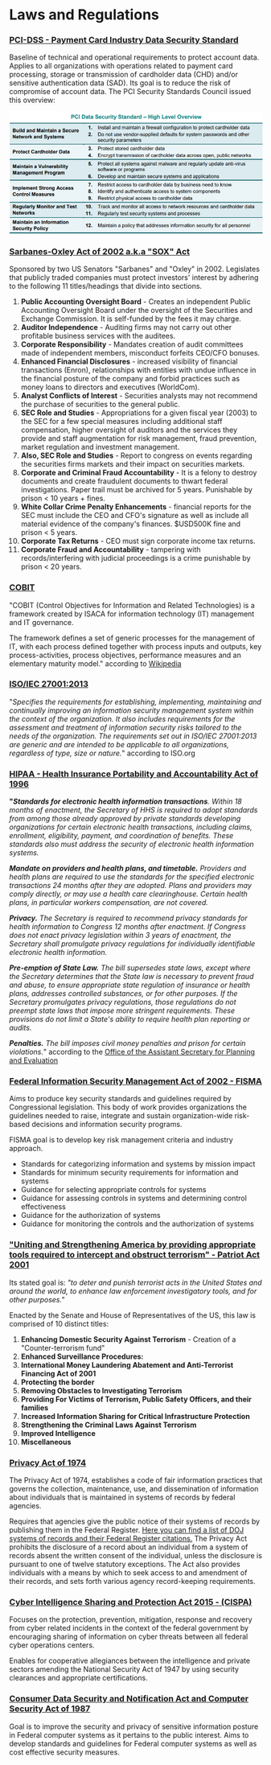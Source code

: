 # Laws and Regulations

### [PCI-DSS - Payment Card Industry Data Security Standard ](https://www.pcisecuritystandards.org/documents/PCI_DSS_v3-2-1.pdf?agreement=true&time=1596592083917)

Baseline of technical and operational requirements to protect account data. Applies to all organizations with operations related to payment  card processing, storage or transmission of cardholder data \(CHD\) and/or sensitive authentication data \(SAD\). Its goal is to reduce the risk of compromise of account data. The PCI Security Standards Council issued this overview:

![PCI DSS requirements](../../.gitbook/assets/image%20%2861%29.png)

### [Sarbanes-Oxley Act of 2002 a.k.a "SOX" Act](https://www.congress.gov/bill/107th-congress/house-bill/3763)

Sponsored by two US Senators "Sarbanes" and "Oxley" in 2002. Legislates that publicly traded companies must protect investors' interest by adhering to the following 11 titles/headings that divide into sections. 

1. **Public Accounting Oversight Board** - Creates an independent Public Accounting Oversight Board under the oversight of the Securities and Exchange Commission. It is self-funded by the fees it may charge.
2. **Auditor Independence** - Auditing firms may not carry out other profitable business services with the auditees. 
3. **Corporate Responsibility** - Mandates creation of audit committees made of independent members, misconduct forfeits CEO/CFO bonuses.
4. **Enhanced Financial Disclosures** - increased visibility of financial transactions \(Enron\), relationships with entities with undue influence in the financial posture of the company and forbid practices such as money loans to directors and executives \(WorldCom\). 
5. **Analyst Conflicts of Interest** - Securities analysts may not recommend the purchase of securities to the general public.
6. **SEC Role and Studies** - Appropriations for a given fiscal year \(2003\) to the SEC for a few special measures including additional staff compensation, higher oversight of auditors and the services they provide and staff augmentation for risk management, fraud prevention, market regulation and investment management. 
7. **Also, SEC Role and Studies** - Report to congress on events regarding the securities firms markets and their impact on securities markets.
8. **Corporate and Criminal Fraud Accountability** - It is a felony to destroy documents and create fraudulent documents to thwart federal investigations. Paper trail must be archived for 5 years. Punishable by prison &lt; 10 years + fines. 
9. **White Collar Crime Penalty Enhancements** - financial reports for the SEC must include the CEO and CFO's signature as well as include all material evidence of the company's finances. $USD500K fine and prison &lt; 5 years.
10. **Corporate Tax Returns** - CEO must sign corporate income tax returns.
11. **Corporate Fraud and Accountability** - tampering with records/interfering with judicial proceedings is a crime punishable by prison &lt; 20 years.

### [COBIT](https://www.isaca.org/resources/cobit) 

"COBIT \(Control Objectives for Information and Related Technologies\) is a framework created by ISACA for information technology \(IT\) management and IT governance.


The framework defines a set of generic processes for the management of IT, with each process defined together with process inputs and outputs, key process-activities, process objectives, performance measures and an elementary maturity model." according to [Wikipedia ](https://en.wikipedia.org/wiki/COBIT)

### [ISO/IEC 27001:2013](https://www.iso.org/standard/54534.html)

"_Specifies the requirements for establishing, implementing, maintaining and continually improving an information security management system within the context of the organization. It also includes requirements for the assessment and treatment of information security risks tailored to the needs of the organization. The requirements set out in ISO/IEC 27001:2013 are generic and are intended to be applicable to all organizations, regardless of type, size or nature._" according to ISO.org

### [HIPAA - Health Insurance Portability and Accountability Act of 1996](https://aspe.hhs.gov/report/health-insurance-portability-and-accountability-act-1996)

**"**_**Standards for electronic health information transactions**. Within 18 months of enactment, the Secretary of HHS is required to adopt standards from among those already approved by private standards developing organizations for certain electronic health transactions, including claims, enrollment, eligibility, payment, and coordination of benefits. These standards also must address the security of electronic health information systems._

_**Mandate on providers and health plans, and timetable.** Providers and health plans are required to use the standards for the specified electronic transactions 24 months after they are adopted. Plans and providers may comply directly, or may use a health care clearinghouse. Certain health plans, in particular workers compensation, are not covered._

_**Privacy.** The Secretary is required to recommend privacy standards for health information to Congress 12 months after enactment. If Congress does not enact privacy legislation within 3 years of enactment, the Secretary shall promulgate privacy regulations for individually identifiable electronic health information._

_**Pre-emption of State Law.** The bill supersedes state laws, except where the Secretary determines that the State law is necessary to prevent fraud and abuse, to ensure appropriate state regulation of insurance or health plans, addresses controlled substances, or for other purposes. If the Secretary promulgates privacy regulations, those regulations do not preempt state laws that impose more stringent requirements. These provisions do not limit a State's ability to require health plan reporting or audits._


_**Penalties.** The bill imposes civil money penalties and prison for certain violations._" according to the [Office of the Assistant Secretary for Planning and Evaluation](https://aspe.hhs.gov/)

### [Federal Information Security Management Act of 2002 - FISMA](https://www.govinfo.gov/content/pkg/PLAW-107publ347/pdf/PLAW-107publ347.pdf)

Aims to produce key security standards and guidelines required by Congressional legislation. This body of work provides organizations the guidelines needed to raise, integrate and sustain organization-wide risk-based decisions and information security programs. 

FISMA goal is to develop key risk management criteria and industry approach.

* Standards for categorizing information and systems by mission impact
* Standards for minimum security requirements for information and systems
* Guidance for selecting appropriate controls for systems
* Guidance for assessing controls in systems and determining  control effectiveness
* Guidance for the authorization of systems
* Guidance for monitoring the controls and the authorization of systems

### ["Uniting and Strengthening America by providing appropriate tools required to intercept and obstruct terrorism" - Patriot Act 2001](https://www.congress.gov/107/plaws/publ56/PLAW-107publ56.pdf)

Its stated goal is: _"to deter and punish terrorist acts in the United States and around the world, to enhance law enforcement investigatory tools, and for other purposes."_

Enacted by the Senate and House of Representatives of the US, this law is comprised of 10 distinct titles:

1. **Enhancing Domestic Security Against Terrorism** - Creation of a "Counter-terrorism fund"
2. **Enhanced Surveillance Procedures:** 
3. **International Money Laundering Abatement and Anti-Terrorist Financing Act of 2001**
4. **Protecting the border** 
5. **Removing Obstacles to Investigating Terrorism**
6. **Providing For Victims of Terrorism, Public Safety Officers, and their families**
7. **Increased Information Sharing for Critical Infrastructure Protection**
8. **Strengthening the Criminal Laws Against Terrorism**
9. **Improved Intelligence**
10. **Miscellaneous**

### [Privacy Act of 1974](https://www.justice.gov/opcl/privacy-act-1974#:~:text=The%20Privacy%20Act%20of%201974,of%20records%20by%20federal%20agencies.)

The Privacy Act of 1974, establishes a code of fair information practices that governs the collection, maintenance, use, and dissemination of information about individuals that is maintained in systems of records by federal agencies.

Requires that agencies give the public notice of their systems of records by publishing them in the Federal Register. [Here you can find a list of DOJ systems of records and their Federal Register citations.](https://www.justice.gov/opcl/doj-systems-records) The Privacy Act prohibits the disclosure of a record about an individual from a system of records absent the written consent of the individual, unless the disclosure is pursuant to one of twelve statutory exceptions. The Act also provides individuals with a means by which to seek access to and amendment of their records, and sets forth various agency record-keeping requirements.

### [Cyber Intelligence Sharing and Protection Act 2015 - \(CISPA\)](https://www.congress.gov/bill/114th-congress/house-bill/234) 

Focuses on the protection, prevention, mitigation, response and recovery from cyber related incidents in the context of the federal government by encouraging sharing of information on cyber threats between all federal cyber operations centers. 

Enables for cooperative allegiances between the intelligence and private sectors amending the National Security Act of 1947 by using security clearances and appropriate certifications.

###  [Consumer Data Security and Notification Act and Computer Security Act of 1987](https://epic.org/crypto/csa/csa.html)

Goal is to improve the security and privacy of sensitive information posture in Federal computer systems as it pertains to the public interest. Aims to develop standards and guidelines for Federal computer systems as well as cost effective security measures. 


